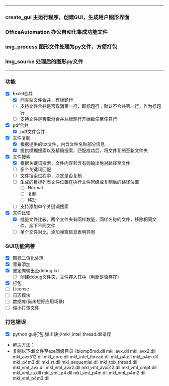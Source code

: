------------
### create_gui 主运行程序，创建GUI，生成用户图形界面
### OfficeAutomation 办公自动化集成功能文件
### img_process 图形文件处理为py文件，方便打包
### Img_source 处理后的图形py文件
------------
### 功能
- [x] Excel合并
  - [x] 同类型文件合并，有标题行
  - [ ] 支持文件合并是否取消第一行，即标题行；默认不合并第一行，作为标题行
  - [ ] 支持文件是否取消合并从标题行开始数任至任意行
  
- [x] pdf合并
  - [x] pdf文件合并 
  
- [x] 文件复制
  - [x] 根据提供的txt文件，内含文件名称部分信息
  - [x] 提供模糊搜索以及精确搜索，匹配成功后，将文件复制至新文件夹
  
- [x] 文件搜索
  - [x] 根据关键词搜索，文件内容若含有则输出绝对路径至文件
  - [ ] 多个关键词匹配
  - [ ] 文件搜索过程中，决定是否复制
  - [ ] 生成的目标列表文件位置在执行文件同级或复制后的路径位置
    - [ ] Normal
    - [ ] 复制
    - [ ] 移动
  - [ ] 支持添加单个关键词搜索
  
- [x] 文件比较
  - [x] 批量文件比较，两个文件夹有同样数量，同样名称的文件，移除相同文件，余下不同文件
  - [ ] 单个文件对比，添加弹窗信息表明异同

### GUI功能完善
- [x] 图标二值化处理
- [x] 背景添加
- [x] 重定向输出至debug.txt
  - [ ] 创建debug文件夹，文件存入其中（判断是否存在）
- [x] 打包
- [ ] License
- [ ] 日志模块
- [ ] 数据库(尚未想好应用场景)
- [ ] 缩小打包文件

### 打包错误
- [x] python gui打包,弹出缺少mkl_intel_thread.dll错误
* 解决方法：
* 复制以下dll文件至exe同级目录 libiomp5md.dll mkl_avx.dll mkl_avx2.dll mkl_avx512.dll mkl_core.dll mkl_intel_thread.dll mkl_p4.dll mkl_p4m.dll mkl_p4m3.dll mkl_rt.dll  mkl_sequential.dll mkl_tbb_thread.dll mkl_vml_avx.dll mkl_vml_avx2.dll mkl_vml_avx512.dll mkl_vml_cmpt.dll mkl_vml_ia.dll mkl_vml_p4.dll mkl_vml_p4m.dll mkl_vml_p4m2.dll mkl_vml_p4m3.dll
